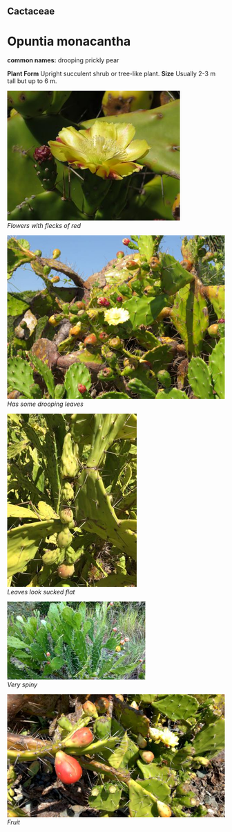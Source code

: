 ## Cactaceae
# Opuntia monacantha
**common names:** drooping prickly pear

**Plant Form** Upright succulent shrub or tree-like plant. **Size** Usually 2-3 m tall but up to 6 m.


![Flowers with flecks of red](5669_IMG_9985.jpg)  
 *Flowers with flecks of red* 

![Has some drooping leaves](5670_IMG_9987.jpg)  
 *Has some drooping leaves* 

![Leaves look sucked flat](48935_Opuntia-monacantha_Maryborough-41.jpg)  
 *Leaves look sucked flat* 

![Very spiny](5689_IMG_20170227_172535897_HDR.jpg)  
 *Very spiny* 

![Fruit](5673_IMG_20170311_094336390.jpg)  
 *Fruit* 

